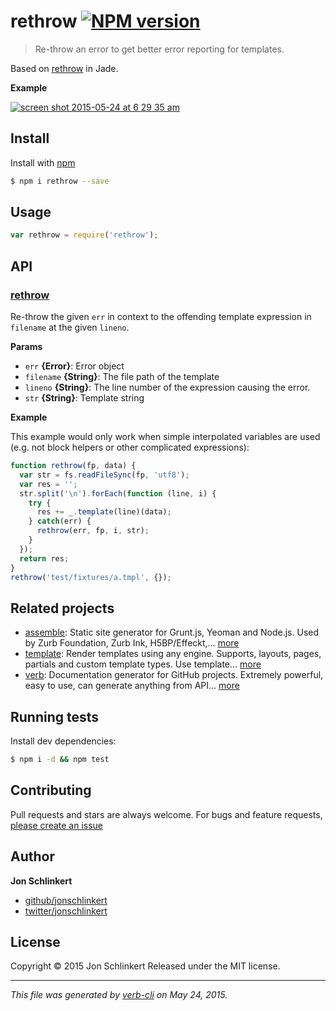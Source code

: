 # rethrow [![NPM version](https://badge.fury.io/js/rethrow.svg)](http://badge.fury.io/js/rethrow)

> Re-throw an error to get better error reporting for templates.

Based on [rethrow](https://github.com/jadejs/jade/blob/f2a18826a13d52e4038534043dd78f1c3723fa2c/lib/runtime.js#L202) in Jade.

**Example**

[![screen shot 2015-05-24 at 6 29 35 am](https://cloud.githubusercontent.com/assets/383994/7787511/a8b8ab90-01de-11e5-9210-709d19a88223.png)](https://github.com/jadejs/jade/blob/f2a18826a13d52e4038534043dd78f1c3723fa2c/lib/runtime.js#L202)

## Install

Install with [npm](https://www.npmjs.com/)

```sh
$ npm i rethrow --save
```

## Usage

```js
var rethrow = require('rethrow');
```

## API

### [rethrow](index.js#L23)

Re-throw the given `err` in context to the offending
template expression in `filename` at the given `lineno`.

**Params**

* `err` **{Error}**: Error object
* `filename` **{String}**: The file path of the template
* `lineno` **{String}**: The line number of the expression causing the error.
* `str` **{String}**: Template string

**Example**

This example would only work when simple interpolated variables are used (e.g. not block helpers or other complicated expressions):

```js
function rethrow(fp, data) {
  var str = fs.readFileSync(fp, 'utf8');
  var res = '';
  str.split('\n').forEach(function (line, i) {
    try {
      res += _.template(line)(data);
    } catch(err) {
      rethrow(err, fp, i, str);
    }
  });
  return res;
}
rethrow('test/fixtures/a.tmpl', {});
```

## Related projects

* [assemble](http://assemble.io): Static site generator for Grunt.js, Yeoman and Node.js. Used by Zurb Foundation, Zurb Ink, H5BP/Effeckt,… [more](http://assemble.io)
* [template](https://github.com/jonschlinkert/template): Render templates using any engine. Supports, layouts, pages, partials and custom template types. Use template… [more](https://github.com/jonschlinkert/template)
* [verb](https://github.com/assemble/verb): Documentation generator for GitHub projects. Extremely powerful, easy to use, can generate anything from API… [more](https://github.com/assemble/verb)

## Running tests

Install dev dependencies:

```sh
$ npm i -d && npm test
```

## Contributing

Pull requests and stars are always welcome. For bugs and feature requests, [please create an issue](https://github.com/jonschlinkert/rethrow/issues/new)

## Author

**Jon Schlinkert**

+ [github/jonschlinkert](https://github.com/jonschlinkert)
+ [twitter/jonschlinkert](http://twitter.com/jonschlinkert)

## License

Copyright © 2015 Jon Schlinkert
Released under the MIT license.

***

_This file was generated by [verb-cli](https://github.com/assemble/verb-cli) on May 24, 2015._